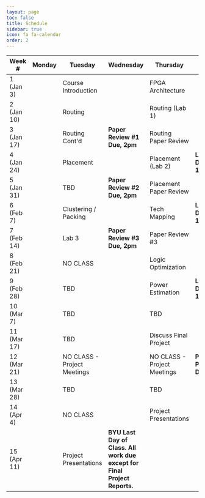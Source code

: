 ```yaml
---
layout: page
toc: false
title: Schedule
sidebar: true
icon: fa fa-calendar
order: 2
---
```


| Week #        | Monday    |  Tuesday                      | Wednesday                     | Thursday                      |  Friday               |
|---------------|-----------|-------------------------------|-------------------------------|-------------------------------|-----------------------|
|1 (Jan 3)      |           | Course Introduction           |                               | FPGA Architecture             |                       |
|2 (Jan 10)     |           | Routing                       |                               | Routing (Lab 1)               |                       |
|3 (Jan 17)     |           | Routing Cont'd                | **Paper Review #1 Due, 2pm**  | Routing Paper Review          |                       |
|4 (Jan 24)     |           | Placement                     |                               | Placement (Lab 2)             | **Lab 1 Due 11:59pm** | 
|5 (Jan 31)     |           | TBD                           | **Paper Review #2 Due, 2pm**  | Placement Paper Review        |                       |
|6 (Feb 7)      |           | Clustering / Packing          |                               | Tech Mapping                  | **Lab 2 Due 11:59pm** |
|7 (Feb 14)     |           | Lab 3                         | **Paper Review #3 Due, 2pm**  | Paper Review #3               |                       |
|8 (Feb 21)     |           | NO CLASS                      |                               | Logic Optimization            |                       |
|9 (Feb 28)     |           | TBD                           |                               | Power Estimation              | **Lab 3 Due 11:59pm** |    
|10 (Mar 7)     |           | TBD                           |                               | TBD                           |                       |
|11 (Mar 17)    |           | TBD                           |                               | Discuss Final Project         |                       |
|12 (Mar 21)    |           | NO CLASS - Project Meetings   |                               | NO CLASS - Project Meetings   | **Project Proposal Due**|
|13 (Mar 28)    |           | TBD                           |                               | TBD                           |                       |
|14 (Apr 4)     |           | NO CLASS                      |                               | Project Presentations         |                       |
|15 (Apr 11)    |           | Project Presentations         | **BYU Last Day of Class. All work due except for Final Project Reports.**  | 

